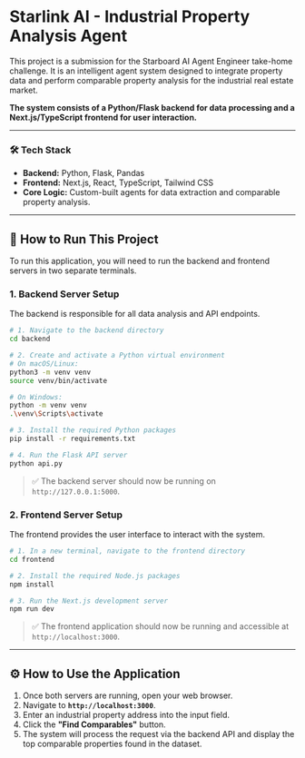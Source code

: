 # Starlink AI - Industrial Property Analysis Agent

This project is a submission for the Starboard AI Agent Engineer take-home challenge. It is an intelligent agent system designed to integrate property data and perform comparable property analysis for the industrial real estate market.

**The system consists of a Python/Flask backend for data processing and a Next.js/TypeScript frontend for user interaction.**


---

### **🛠️ Tech Stack**

*   **Backend:** Python, Flask, Pandas
*   **Frontend:** Next.js, React, TypeScript, Tailwind CSS
*   **Core Logic:** Custom-built agents for data extraction and comparable property analysis.

---

## 🚀 How to Run This Project

To run this application, you will need to run the backend and frontend servers in two separate terminals.

### **1. Backend Server Setup**

The backend is responsible for all data analysis and API endpoints.

```bash
# 1. Navigate to the backend directory
cd backend

# 2. Create and activate a Python virtual environment
# On macOS/Linux:
python3 -m venv venv
source venv/bin/activate

# On Windows:
python -m venv venv
.\venv\Scripts\activate

# 3. Install the required Python packages
pip install -r requirements.txt

# 4. Run the Flask API server
python api.py
```
> ✅ The backend server should now be running on `http://127.0.0.1:5000`.

### **2. Frontend Server Setup**

The frontend provides the user interface to interact with the system.

```bash
# 1. In a new terminal, navigate to the frontend directory
cd frontend

# 2. Install the required Node.js packages
npm install

# 3. Run the Next.js development server
npm run dev
```
> ✅ The frontend application should now be running and accessible at `http://localhost:3000`.

---

## ⚙️ How to Use the Application

1.  Once both servers are running, open your web browser.
2.  Navigate to **`http://localhost:3000`**.
3.  Enter an industrial property address into the input field.
4.  Click the **"Find Comparables"** button.
5.  The system will process the request via the backend API and display the top comparable properties found in the dataset.
